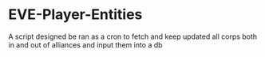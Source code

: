 EVE-Player-Entities
===================

A script designed be ran as a cron to fetch and keep updated all corps both in and out of alliances and input them into a db
